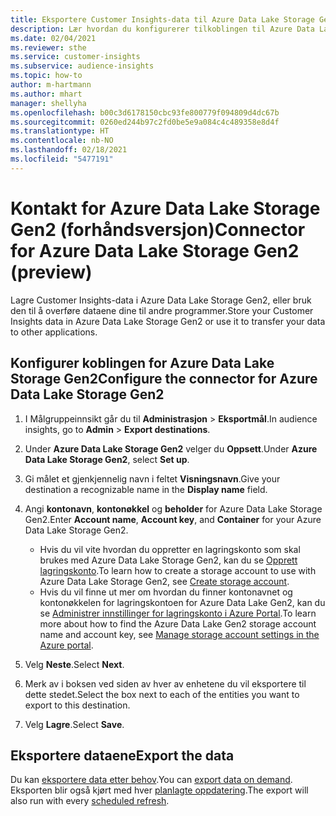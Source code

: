 ```yaml
---
title: Eksportere Customer Insights-data til Azure Data Lake Storage Gen2
description: Lær hvordan du konfigurerer tilkoblingen til Azure Data Lake Storage Gen2.
ms.date: 02/04/2021
ms.reviewer: sthe
ms.service: customer-insights
ms.subservice: audience-insights
ms.topic: how-to
author: m-hartmann
ms.author: mhart
manager: shellyha
ms.openlocfilehash: b00c3d6178150cbc93fe800779f094809d4dc67b
ms.sourcegitcommit: 0260ed244b97c2fd0be5e9a084c4c489358e8d4f
ms.translationtype: HT
ms.contentlocale: nb-NO
ms.lasthandoff: 02/18/2021
ms.locfileid: "5477191"
---
```

# <a name="connector-for-azure-data-lake-storage-gen2-preview"></a><span data-ttu-id="1349b-103">Kontakt for Azure Data Lake Storage Gen2 (forhåndsversjon)</span><span class="sxs-lookup"><span data-stu-id="1349b-103">Connector for Azure Data Lake Storage Gen2 (preview)</span></span>

<span data-ttu-id="1349b-104">Lagre Customer Insights-data i Azure Data Lake Storage Gen2, eller bruk den til å overføre dataene dine til andre programmer.</span><span class="sxs-lookup"><span data-stu-id="1349b-104">Store your Customer Insights data in Azure Data Lake Storage Gen2 or use it to transfer your data to other applications.</span></span>

## <a name="configure-the-connector-for-azure-data-lake-storage-gen2"></a><span data-ttu-id="1349b-105">Konfigurer koblingen for Azure Data Lake Storage Gen2</span><span class="sxs-lookup"><span data-stu-id="1349b-105">Configure the connector for Azure Data Lake Storage Gen2</span></span>

1. <span data-ttu-id="1349b-106">I Målgruppeinnsikt går du til **Administrasjon** > **Eksportmål**.</span><span class="sxs-lookup"><span data-stu-id="1349b-106">In audience insights, go to **Admin** > **Export destinations**.</span></span>

1. <span data-ttu-id="1349b-107">Under **Azure Data Lake Storage Gen2** velger du **Oppsett**.</span><span class="sxs-lookup"><span data-stu-id="1349b-107">Under **Azure Data Lake Storage Gen2**, select **Set up**.</span></span>

1. <span data-ttu-id="1349b-108">Gi målet et gjenkjennelig navn i feltet **Visningsnavn**.</span><span class="sxs-lookup"><span data-stu-id="1349b-108">Give your destination a recognizable name in the **Display name** field.</span></span>

1. <span data-ttu-id="1349b-109">Angi **kontonavn**, **kontonøkkel** og **beholder** for Azure Data Lake Storage Gen2.</span><span class="sxs-lookup"><span data-stu-id="1349b-109">Enter **Account name**, **Account key**, and **Container** for your Azure Data Lake Storage Gen2.</span></span>
    - <span data-ttu-id="1349b-110">Hvis du vil vite hvordan du oppretter en lagringskonto som skal brukes med Azure Data Lake Storage Gen2, kan du se [Opprett lagringskonto](https://docs.microsoft.com/azure/storage/blobs/create-data-lake-storage-account).</span><span class="sxs-lookup"><span data-stu-id="1349b-110">To learn how to create a storage account to use with Azure Data Lake Storage Gen2, see [Create storage account](https://docs.microsoft.com/azure/storage/blobs/create-data-lake-storage-account).</span></span> 
    - <span data-ttu-id="1349b-111">Hvis du vil finne ut mer om hvordan du finner kontonavnet og kontonøkkelen for lagringskontoen for Azure Data Lake Gen2, kan du se [Administrer innstillinger for lagringskonto i Azure Portal](https://docs.microsoft.com/azure/storage/common/storage-account-manage).</span><span class="sxs-lookup"><span data-stu-id="1349b-111">To learn more about how to find the Azure Data Lake Gen2 storage account name and account key, see [Manage storage account settings in the Azure portal](https://docs.microsoft.com/azure/storage/common/storage-account-manage).</span></span>

1. <span data-ttu-id="1349b-112">Velg **Neste**.</span><span class="sxs-lookup"><span data-stu-id="1349b-112">Select **Next**.</span></span>

1. <span data-ttu-id="1349b-113">Merk av i boksen ved siden av hver av enhetene du vil eksportere til dette stedet.</span><span class="sxs-lookup"><span data-stu-id="1349b-113">Select the box next to each of the entities you want to export to this destination.</span></span>

1. <span data-ttu-id="1349b-114">Velg **Lagre**.</span><span class="sxs-lookup"><span data-stu-id="1349b-114">Select **Save**.</span></span>

## <a name="export-the-data"></a><span data-ttu-id="1349b-115">Eksportere dataene</span><span class="sxs-lookup"><span data-stu-id="1349b-115">Export the data</span></span>

<span data-ttu-id="1349b-116">Du kan [eksportere data etter behov](export-destinations.md#export-data-on-demand).</span><span class="sxs-lookup"><span data-stu-id="1349b-116">You can [export data on demand](export-destinations.md#export-data-on-demand).</span></span> <span data-ttu-id="1349b-117">Eksporten blir også kjørt med hver [planlagte oppdatering](system.md#schedule-tab).</span><span class="sxs-lookup"><span data-stu-id="1349b-117">The export will also run with every [scheduled refresh](system.md#schedule-tab).</span></span>
